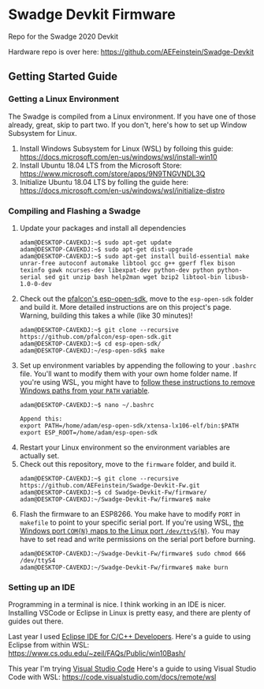# Swadge Devkit Firmware

Repo for the Swadge 2020 Devkit

Hardware repo is over here: https://github.com/AEFeinstein/Swadge-Devkit

## Getting Started Guide

### Getting a Linux Environment

The Swadge is compiled from a Linux environment. If you have one of those already, great, skip to part two. If you don't, here's how to set up Window Subsystem for Linux.

1. Install Windows Subsystem for Linux (WSL) by folloing this guide: https://docs.microsoft.com/en-us/windows/wsl/install-win10
1. Install Ubuntu 18.04 LTS from the Microsoft Store: https://www.microsoft.com/store/apps/9N9TNGVNDL3Q
1. Initialize Ubuntu 18.04 LTS by folling the guide here: https://docs.microsoft.com/en-us/windows/wsl/initialize-distro

### Compiling and Flashing a Swadge

1. Update your packages and install all dependencies
    ```
    adam@DESKTOP-CAVEKDJ:~$ sudo apt-get update
    adam@DESKTOP-CAVEKDJ:~$ sudo apt-get dist-upgrade
    adam@DESKTOP-CAVEKDJ:~$ sudo apt-get install build-essential make unrar-free autoconf automake libtool gcc g++ gperf flex bison texinfo gawk ncurses-dev libexpat-dev python-dev python python-serial sed git unzip bash help2man wget bzip2 libtool-bin libusb-1.0-0-dev
    ```
1. Check out the [pfalcon's esp-open-sdk](https://github.com/pfalcon/esp-open-sdk), move to the ```esp-open-sdk``` folder and build it. More detailed instructions are on this project's page. Warning, building this takes a while (like 30 minutes)!
    ```
    adam@DESKTOP-CAVEKDJ:~$ git clone --recursive https://github.com/pfalcon/esp-open-sdk.git
    adam@DESKTOP-CAVEKDJ:~$ cd esp-open-sdk/
    adam@DESKTOP-CAVEKDJ:~/esp-open-sdk$ make
    ```
1. Set up environment variables by appending the following to your ```.bashrc``` file. You'll want to modify them with your own home folder name. If you're using WSL, you might have to [follow these instructions to remove Windows paths from your ```PATH``` variable](https://stackoverflow.com/a/51345880).
    ```
    adam@DESKTOP-CAVEKDJ:~$ nano ~/.bashrc
    
    Append this:
    export PATH=/home/adam/esp-open-sdk/xtensa-lx106-elf/bin:$PATH
    export ESP_ROOT=/home/adam/esp-open-sdk
    ```
1. Restart your Linux environment so the environment variables are actually set.
1. Check out this repository, move to the ```firmware``` folder, and build it. 
    ```
    adam@DESKTOP-CAVEKDJ:~$ git clone --recursive https://github.com/AEFeinstein/Swadge-Devkit-Fw.git
    adam@DESKTOP-CAVEKDJ:~$ cd Swadge-Devkit-Fw/firmware/
    adam@DESKTOP-CAVEKDJ:~/Swadge-Devkit-Fw/firmware$ make
    ```
1. Flash the firmware to an ESP8266. You make have to modify ```PORT``` in ```makefile``` to point to your specific serial port. If you're using WSL, [the Windows port ```COM{N}``` maps to the Linux port ```/dev/ttyS{N}```](https://blogs.msdn.microsoft.com/wsl/2017/04/14/serial-support-on-the-windows-subsystem-for-linux/). You may have to set read and write permissions on the serial port before burning.
    ```
    adam@DESKTOP-CAVEKDJ:~/Swadge-Devkit-Fw/firmware$ sudo chmod 666 /dev/ttyS4
    adam@DESKTOP-CAVEKDJ:~/Swadge-Devkit-Fw/firmware$ make burn
    ```
 ### Setting up an IDE
 
Programming in a terminal is nice. I think working in an IDE is nicer. Installing VSCode or Eclipse in Linux is pretty easy, and there are plenty of guides out there.

Last year I used [Eclipse IDE for C/C++ Developers](https://www.eclipse.org/downloads/packages/).
Here's a guide to using Eclipse from within WSL: https://www.cs.odu.edu/~zeil/FAQs/Public/win10Bash/

This year I'm trying [Visual Studio Code](https://code.visualstudio.com/)
Here's a guide to using Visual Studio Code with WSL: https://code.visualstudio.com/docs/remote/wsl
